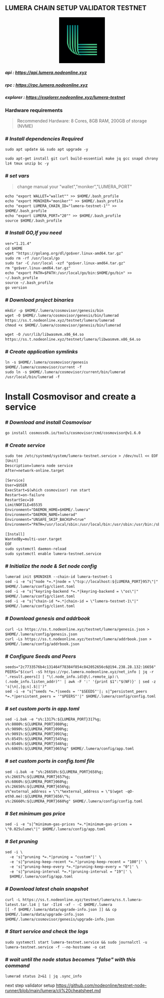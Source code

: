 ## **LUMERA CHAIN SETUP VALIDATOR TESTNET**

<p align= "center">
<img src="https://github.com/nodeonline/testnet-node-runner/blob/main/lumera/logo-lumera.png" "width="250" height="150" /><b\>

##### api      : https://api.lumera.nodeonline.xyz
##### rpc      : https://rpc.lumera.nodeonline.xyz
##### explorer : https://explorer.nodeonline.xyz/lumera-testnet

### Hardware requirements
> Recommended Hardware: 8 Cores, 8GB RAM, 200GB of storage (NVME)

### # _Install dependencies Required_
```
sudo apt update && sudo apt upgrade -y
```
```
sudo apt-get install git curl build-essential make jq gcc snapd chrony lz4 tmux unzip bc -y
```

### # _set vars_
> change manual your "wallet","moniker","LUMERA_PORT" 
```
echo "export WALLET="wallet"" >> $HOME/.bash_profile
echo "export MONIKER="moniker"" >> $HOME/.bash_profile
echo "export LUMERA_CHAIN_ID="lumera-testnet-1"" >> $HOME/.bash_profile
echo "export LUMERA_PORT="20"" >> $HOME/.bash_profile
source $HOME/.bash_profile
```

### # _Install GO,If you need_ 
```
ver="1.21.4"
cd $HOME
wget "https://golang.org/dl/go$ver.linux-amd64.tar.gz"
sudo rm -rf /usr/local/go
sudo tar -C /usr/local -xzf "go$ver.linux-amd64.tar.gz"
rm "go$ver.linux-amd64.tar.gz"
echo "export PATH=$PATH:/usr/local/go/bin:$HOME/go/bin" >> ~/.bash_profile
source ~/.bash_profile
go version
```

### # _Download project binaries_
```
mkdir -p $HOME/.lumera/cosmovisor/genesis/bin
wget -O $HOME/.lumera/cosmovisor/genesis/bin/lumerad https://ss.t.nodeonline.xyz/testnet/lumera/lumerad
chmod +x $HOME/.lumera/cosmovisor/genesis/bin/lumerad
```
```
wget -O /usr/lib/libwasmvm.x86_64.so https://ss.t.nodeonline.xyz/testnet/lumera/libwasmvm.x86_64.so
```
### # _Create application symlinks_
```
ln -s $HOME/.lumera/cosmovisor/genesis $HOME/.lumera/cosmovisor/current -f
sudo ln -s $HOME/.lumera/cosmovisor/current/bin/lumerad /usr/local/bin/lumerad -f
```

# Install Cosmovisor and create a service

### # _Download and install Cosmovisor_
```
go install cosmossdk.io/tools/cosmovisor/cmd/cosmovisor@v1.6.0
```


### # _Create service_
```
sudo tee /etc/systemd/system/lumera-testnet.service > /dev/null << EOF
[Unit]
Description=lumera node service
After=network-online.target

[Service]
User=$USER
ExecStart=$(which cosmovisor) run start
Restart=on-failure
RestartSec=10
LimitNOFILE=65535
Environment="DAEMON_HOME=$HOME/.lumera"
Environment="DAEMON_NAME=lumerad"
Environment="UNSAFE_SKIP_BACKUP=true"
Environment="PATH=/usr/local/sbin:/usr/local/bin:/usr/sbin:/usr/bin:/sbin:/bin:/usr/games:/usr/local/games:/snap/bin:$HOME/.lumera/cosmovisor/current/bin"

[Install]
WantedBy=multi-user.target
EOF
sudo systemctl daemon-reload
sudo systemctl enable lumera-testnet.service
```

### # _Initialize the node & Set node config_
```
lumerad init $MONIKER --chain-id lumera-testnet-1
sed -i -e "s|^node *=.*|node = \"tcp://localhost:${LUMERA_PORT}957\"|" $HOME/.lumera/config/client.toml
sed -i -e "s|^keyring-backend *=.*|keyring-backend = \"os\"|" $HOME/.lumera/config/client.toml
sed -i -e "s|^chain-id *=.*|chain-id = \"lumera-testnet-1\"|" $HOME/.lumera/config/client.toml
```

### # _Download genesis and addrbook_
```
curl -Ls https://ss.t.nodeonline.xyz/testnet/lumera/genesis.json > $HOME/.lumera/config/genesis.json
curl -Ls https://ss.t.nodeonline.xyz/testnet/lumera/addrbook.json > $HOME/.lumera/config/addrbook.json
```

### # _Configure Seeds and Peers_
```
seeds="2c7733576b4c131464f78384f854c842052656c6@194.238.28.132:16656"
PEERS="$(curl -sS https://rpc.lumera.nodeonline.xyz/net_info | jq -r '.result.peers[] | "\(.node_info.id)@\(.remote_ip):\(.node_info.listen_addr)"' | awk -F ':' '{print $1":"$(NF)}' | sed -z 's|\n|,|g;s|.$||')"
sed -i -e "s|^seeds *=.*|seeds = '"$SEEDS"'|; s|^persistent_peers *=.*|persistent_peers = '"$PEERS"'|" $HOME/.lumera/config/config.toml
```

### # _set custom ports in app.toml_
```
sed -i.bak -e "s%:1317%:${LUMERA_PORT}317%g;
s%:8080%:${LUMERA_PORT}080%g;
s%:9090%:${LUMERA_PORT}090%g;
s%:9091%:${LUMERA_PORT}091%g;
s%:8545%:${LUMERA_PORT}545%g;
s%:8546%:${LUMERA_PORT}546%g;
s%:6065%:${LUMERA_PORT}065%g" $HOME/.lumera/config/app.toml
```

### # _set custom ports in config.toml file_
```
sed -i.bak -e "s%:26658%:${LUMERA_PORT}658%g;
s%:26657%:${LUMERA_PORT}657%g;
s%:6060%:${LUMERA_PORT}060%g;
s%:26656%:${LUMERA_PORT}656%g;
s%^external_address = \"\"%external_address = \"$(wget -qO- eth0.me):${LUMERA_PORT}656\"%;
s%:26660%:${LUMERA_PORT}660%g" $HOME/.lumera/config/config.toml
```

### # _Set minimum gas price_
```
sed -i -e "s|^minimum-gas-prices *=.*|minimum-gas-prices = \"0.025ulume\"|" $HOME/.lumera/config/app.toml
```

### # _Set pruning_
```
sed -i \
  -e 's|^pruning *=.*|pruning = "custom"|' \
  -e 's|^pruning-keep-recent *=.*|pruning-keep-recent = "100"|' \
  -e 's|^pruning-keep-every *=.*|pruning-keep-every = "0"|' \
  -e 's|^pruning-interval *=.*|pruning-interval = "19"|' \
  $HOME/.lumera/config/app.toml
```

### # _Download latest chain snapshot_
```
curl -L https://ss.t.nodeonline.xyz/testnet/lumera/ss.t.lumera-latest.tar.lz4 | tar -Ilz4 -xf - -C $HOME/.lumera
[[ -f $HOME/.lumera/data/upgrade-info.json ]] && cp $HOME/.lumera/data/upgrade-info.json $HOME/.lumera/cosmovisor/genesis/upgrade-info.json
```

### # _Start service and check the logs_
```
sudo systemctl start lumera-testnet.service && sudo journalctl -u lumera-testnet.service -f --no-hostname -o cat
```

### # _wait until the node status becomes "**false**" with this command_
```
lumerad status 2>&1 | jq .sync_info
```

next step validator setup
https://github.com/nodeonline/testnet-node-runner/blob/main/lumera/cli%20cheatsheet.md

